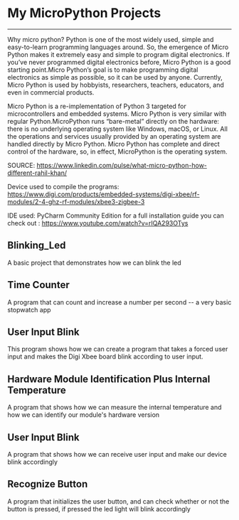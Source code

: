 # My MicroPython Projects
-----------------------------------

Why micro python?
Python is one of the most widely used, simple and easy-to-learn programming languages around. So, the emergence of Micro Python makes it extremely easy and simple to program digital electronics. If you’ve never programmed digital electronics before, Micro Python is a good starting point.Micro Python’s goal is to make programming digital electronics as simple as possible, so it can be used by anyone. Currently, Micro Python is used by hobbyists, researchers, teachers, educators, and even in commercial products.

Micro Python is a re-implementation of Python 3 targeted for microcontrollers and embedded systems. Micro Python is very similar with regular Python.MicroPython runs “bare-metal” directly on the hardware: there is no underlying operating system like Windows, macOS, or Linux. All the operations and services usually provided by an operating system are handled directly by Micro Python. Micro Python has complete and direct control of the hardware, so, in effect, MicroPython is the operating system.

SOURCE: https://www.linkedin.com/pulse/what-micro-python-how-different-rahil-khan/
 
Device used to compile the programs: https://www.digi.com/products/embedded-systems/digi-xbee/rf-modules/2-4-ghz-rf-modules/xbee3-zigbee-3


IDE used: PyCharm Community Edition for  a full installation guide you can check out : https://www.youtube.com/watch?v=rIQA293OTys


Blinking_Led
------------------

A basic project that demonstrates how we can blink the led


Time Counter
------------------

A program that can count and increase a number per second -- a very basic stopwatch app


User Input Blink
-----------------

This program shows how we can create a program that takes a forced user input and makes the Digi Xbee board blink according to user input. 

Hardware Module Identification Plus Internal Temperature
-----------------

A program that shows how we can measure the internal temperature and how we can identify our module's hardware version


User Input Blink
----------------

A program that shows how we can receive user input and make our device blink accordingly


Recognize Button
---------------

A program that initializes the user button, and can check whether or not the button is pressed, if pressed the led light will blink accordingly
